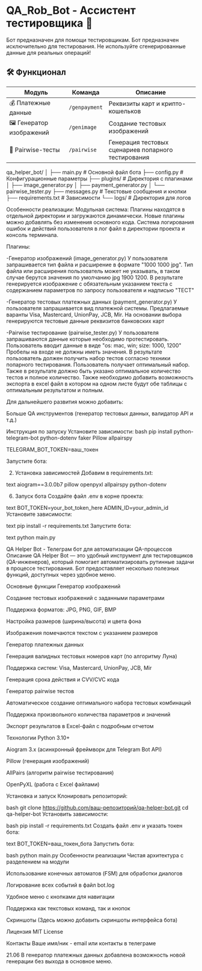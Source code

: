 # QA_Rob_Bot - Ассистент тестировщика 🤖

Бот предназначен для помощи тестировщикам.
Бот предназначен исключительно для тестирования. 
Не используйте сгенерированные данные для реальных операций!

## 🛠 Функционал

| Модуль          | Команда       | Описание                          |
|-----------------|--------------|-----------------------------------|
| 💰 Платежные данные | `/genpayment` | Реквизиты карт и крипто-кошельков  |
| 🖼 Генератор изображений | `/genimage` | Создание тестовых изображений      |
| 🧪 Pairwise-тесты | `/pairwise`  | Генерация тестовых сценариев попарного тестирования      |

qa_helper_bot/
│
├── main.py                  # Основной файл бота
├── config.py               # Конфигурационные параметры
├── plugins/                # Директория с плагинами
│   ├── image_generator.py
│   ├── payment_generator.py
│   └── pairwise_tester.py
├── messages.py             # Текстовые сообщения и кнопки
├── requirements.txt        # Зависимости
└── logs/                   # Директория для логов


Особенности реализации:
Модульная система: Плагины находятся в отдельной директории и загружаются динамически. Новые плагины можно добавлять без изменения основного кода.
Система логирования ошибок и действий пользователя в лог файл в директории проекта и консоль терминала.

Плагины:

-Генератор изображений (image_generator.py)
У пользователя запрашивается тип файла и расширение в формате "1000 1000 jpg".
Тип файла или расширения пользователь может не указывать, в таком случае берутся значения по умолчанию jpg 1900 1200. 
В результате генерируется изображение с обязательным указанием текста с содержанием параметров по запросу пользователя и надписью "ТЕСТ"

-Генератор тестовых платежных данных (payment_generator.py)
У пользователя запрашивается вид платежной системы. Предлагаемые варанты Visa, Mastercard, UnionPay, JCB, Mir. 
На основании выбора генерируются тестовые данные реквизитов банковских карт

-Pairwise тестирование (pairwise_tester.py)
У пользователя запрашиваются данные которые необходимо протестировать. Пользователь вводит данные в виде "os: mac, win; size: 1000, 1200"
Пробелы на входе не должны иметь значения. В результате пользователь должен получить набор тестов согласно техники попарного тестирования.
Пользователь получает оптимальный набор. Также в результате должно быть указано оптимальное количество тестов и полное количество. 
Также необходимо добавить возможность экспорта в excel файл в котором на одном листе будут обе таблицы с оптимальным результатом и полным.   


Для дальнейшего развития можно добавить:

Больше QA инструментов (генератор тестовых данных, валидатор API и т.д.)

Инструкция по запуску
Установите зависимости:
bash
pip install python-telegram-bot python-dotenv faker Pillow allpairspy

TELEGRAM_BOT_TOKEN=ваш_токен

Запустите бота:

2. Установка зависимостей
Добавим в requirements.txt:

text
aiogram==3.0.0b7
pillow
openpyxl
allpairspy
python-dotenv

6. Запуск бота
Создайте файл .env в корне проекта:

text
BOT_TOKEN=your_bot_token_here
ADMIN_ID=your_admin_id
Установите зависимости:

text
pip install -r requirements.txt
Запустите бота:

text
python main.py


QA Helper Bot - Телеграм бот для автоматизации QA-процессов
Описание
QA Helper Bot — это удобный инструмент для тестировщиков (QA-инженеров), который помогает автоматизировать рутинные задачи в процессе тестирования. Бот предоставляет несколько полезных функций, доступных через удобное меню.

Основные функции
Генератор изображений

Создание тестовых изображений с заданными параметрами

Поддержка форматов: JPG, PNG, GIF, BMP

Настройка размеров (ширина/высота) и цвета фона

Изображения помечаются текстом с указанием размеров

Генератор платежных данных

Генерация валидных тестовых номеров карт (по алгоритму Луна)

Поддержка систем: Visa, Mastercard, UnionPay, JCB, Mir

Генерация срока действия и CVV/CVC кода

Генератор pairwise тестов

Автоматическое создание оптимального набора тестовых комбинаций

Поддержка произвольного количества параметров и значений

Экспорт результатов в Excel-файл с подробным отчетом

Технологии
Python 3.10+

Aiogram 3.x (асинхронный фреймворк для Telegram Bot API)

Pillow (генерация изображений)

AllPairs (алгоритм pairwise тестирования)

OpenPyXL (работа с Excel файлами)

Установка и запуск
Клонировать репозиторий:

bash
git clone https://github.com/ваш-репозиторий/qa-helper-bot.git
cd qa-helper-bot
Установить зависимости:

bash
pip install -r requirements.txt
Создать файл .env и указать токен бота:

text
BOT_TOKEN=ваш_токен_бота
Запустить бота:

bash
python main.py
Особенности реализации
Чистая архитектура с разделением на модули

Использование конечных автоматов (FSM) для обработки диалогов

Логирование всех событий в файл bot.log

Удобное меню с кнопками для навигации

Поддержка как текстовых команд, так и кнопок

Скриншоты
(Здесь можно добавить скриншоты интерфейса бота)

Лицензия
MIT License

Контакты
Ваше имя/ник - email или контакты в телеграме

21.06 В генератор платежных данных добавлена возможность новой генерации без выхода в основное меню.